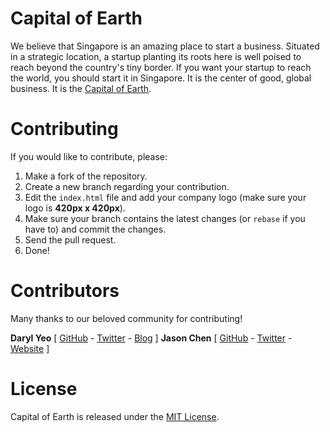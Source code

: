 # Capital of Earth

We believe that Singapore is an amazing place to start a business. Situated in a strategic location, a startup planting its roots here is well poised to reach beyond the country's tiny border.  If you want your startup to reach the world, you should start it in Singapore. It is the center of good, global business. It is the [Capital of Earth](http://capitalofearth.com).

# Contributing

If you would like to contribute, please:

1. Make a fork of the repository.
2. Create a new branch regarding your contribution.
3. Edit the `index.html` file and add your company logo (make sure your logo is **420px x 420px**).
4. Make sure your branch contains the latest changes (or `rebase` if you have to) and commit the changes.
5. Send the pull request.
6. Done!

# Contributors
Many thanks to our beloved community for contributing!

**Daryl Yeo** [ [GitHub](https://github.com/Doppp) - [Twitter](https://twitter.com/Doppp) - [Blog](http://darylyeo.com/) ]
**Jason Chen** [ [GitHub](https://github.com/jsnchn) - [Twitter](https://twitter.com/jsnchn) - [Website](http://jsnchn.com/) ]

# License

Capital of Earth is released under the [MIT License](http://opensource.org/licenses/MIT).
